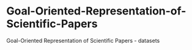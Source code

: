 # Goal-Oriented-Representation-of-Scientific-Papers
Goal-Oriented Representation of Scientific Papers - datasets
